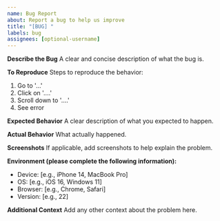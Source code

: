 ```yaml
---
name: Bug Report
about: Report a bug to help us improve
title: "[BUG] "
labels: bug
assignees: [optional-username]
---
```


**Describe the Bug**
A clear and concise description of what the bug is.

**To Reproduce**
Steps to reproduce the behavior:
1. Go to '...'
2. Click on '....'
3. Scroll down to '....'
4. See error

**Expected Behavior**
A clear description of what you expected to happen.

**Actual Behavior**
What actually happened.

**Screenshots**
If applicable, add screenshots to help explain the problem.

**Environment (please complete the following information):**
 - Device: [e.g., iPhone 14, MacBook Pro]
 - OS: [e.g., iOS 16, Windows 11]
 - Browser: [e.g., Chrome, Safari]
 - Version: [e.g., 22]

**Additional Context**
Add any other context about the problem here.
